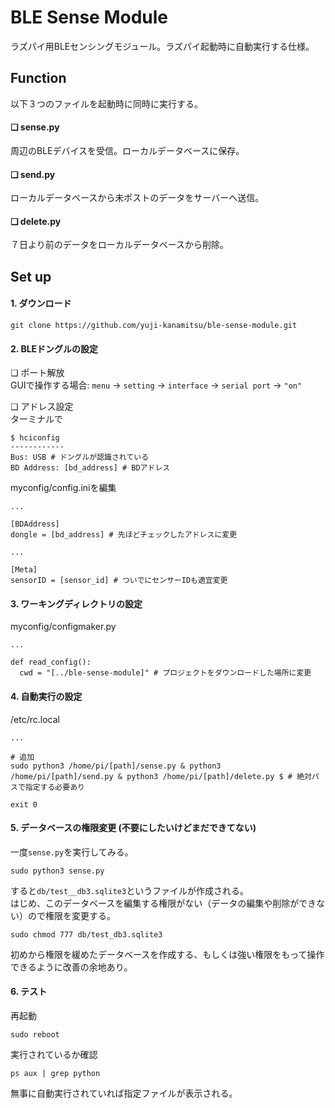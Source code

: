 # BLE Sense Module
ラズパイ用BLEセンシングモジュール。ラズパイ起動時に自動実行する仕様。


## Function
以下３つのファイルを起動時に同時に実行する。

#### ❏ sense.py
周辺のBLEデバイスを受信。ローカルデータベースに保存。

#### ❏ send.py
ローカルデータベースから未ポストのデータをサーバーへ送信。

#### ❏ delete.py
７日より前のデータをローカルデータベースから削除。


## Set up
#### 1. ダウンロード
```
git clone https://github.com/yuji-kanamitsu/ble-sense-module.git
```

#### 2. BLEドングルの設定
❏ ポート解放<br>
GUIで操作する場合: `menu` -> `setting` -> `interface` -> `serial port` -> `"on"`

❏ アドレス設定<br>
ターミナルで
```
$ hciconfig
------------
Bus: USB # ドングルが認識されている
BD Address: [bd_address] # BDアドレス
```

myconfig/config.iniを編集
```
...

[BDAddress]
dongle = [bd_address] # 先ほどチェックしたアドレスに変更

...

[Meta]
sensorID = [sensor_id] # ついでにセンサーIDも適宜変更
```

#### 3. ワーキングディレクトリの設定
myconfig/configmaker.py
```
...

def read_config():
  cwd = "[../ble-sense-module]" # プロジェクトをダウンロードした場所に変更
```

#### 4. 自動実行の設定
/etc/rc.local
```
...

# 追加
sudo python3 /home/pi/[path]/sense.py & python3 /home/pi/[path]/send.py & python3 /home/pi/[path]/delete.py $ # 絶対パスで指定する必要あり

exit 0
```

#### 5. データベースの権限変更 (不要にしたいけどまだできてない)
一度`sense.py`を実行してみる。
```
sudo python3 sense.py
```

すると`db/test__db3.sqlite3`というファイルが作成される。<br>
はじめ、このデータベースを編集する権限がない（データの編集や削除ができない）ので権限を変更する。
```
sudo chmod 777 db/test_db3.sqlite3
```

初めから権限を緩めたデータベースを作成する、もしくは強い権限をもって操作できるように改善の余地あり。

#### 6. テスト
再起動
```
sudo reboot
```

実行されているか確認
```
ps aux | grep python
```

無事に自動実行されていれば指定ファイルが表示される。
